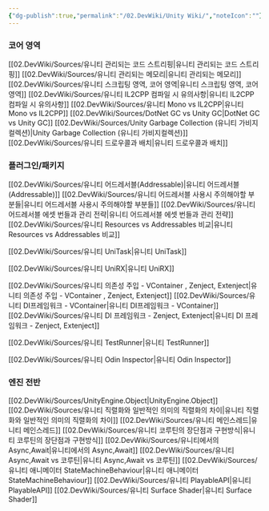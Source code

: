 ```yaml
---
{"dg-publish":true,"permalink":"/02.DevWiki/Unity Wiki/","noteIcon":""}
---
```


### 코어 영역
[[02.DevWiki/Sources/유니티 관리되는 코드 스트리핑\|유니티 관리되는 코드 스트리핑]]
[[02.DevWiki/Sources/유니티 관리되는 메모리\|유니티 관리되는 메모리]]
[[02.DevWiki/Sources/유니티 스크립팅 영역, 코어 영역\|유니티 스크립팅 영역, 코어 영역]]
[[02.DevWiki/Sources/유니티 IL2CPP 컴파일 시 유의사항\|유니티 IL2CPP 컴파일 시 유의사항]]
[[02.DevWiki/Sources/유니티 Mono vs IL2CPP\|유니티 Mono vs IL2CPP]]
[[02.DevWiki/Sources/DotNet GC vs Unity GC\|DotNet GC vs Unity GC]]
[[02.DevWiki/Sources/Unity Garbage Collection (유니티 가비지컬렉션)\|Unity Garbage Collection (유니티 가비지컬렉션)]]
[[02.DevWiki/Sources/유니티 드로우콜과 배치\|유니티 드로우콜과 배치]]
### 플러그인/패키지
[[02.DevWiki/Sources/유니티 어드레서블(Addressable)\|유니티 어드레서블(Addressable)]]
[[02.DevWiki/Sources/유니티 어드레서블 사용시 주의해야할 부분들\|유니티 어드레서블 사용시 주의해야할 부분들]]
[[02.DevWiki/Sources/유니티 어드레서블 에셋 번들과 관리 전략\|유니티 어드레서블 에셋 번들과 관리 전략]]
[[02.DevWiki/Sources/유니티 Resources vs Addressables 비교\|유니티 Resources vs Addressables 비교]]

[[02.DevWiki/Sources/유니티 UniTask\|유니티 UniTask]]

[[02.DevWiki/Sources/유니티 UniRX\|유니티 UniRX]]

[[02.DevWiki/Sources/유니티 의존성 주입 - VContainer , Zenject, Extenject\|유니티 의존성 주입 - VContainer , Zenject, Extenject]]
[[02.DevWiki/Sources/유니티 DI프레임워크 - VContainer\|유니티 DI프레임워크 - VContainer]]
[[02.DevWiki/Sources/유니티 DI 프레임워크 - Zenject, Extenject\|유니티 DI 프레임워크 - Zenject, Extenject]]

[[02.DevWiki/Sources/유니티 TestRunner\|유니티 TestRunner]]

[[02.DevWiki/Sources/유니티 Odin Inspector\|유니티 Odin Inspector]]
### 엔진 전반
[[02.DevWiki/Sources/UnityEngine.Object\|UnityEngine.Object]]
[[02.DevWiki/Sources/유니티 직렬화와 일반적인 의미의 직렬화의 차이\|유니티 직렬화와 일반적인 의미의 직렬화의 차이]]
[[02.DevWiki/Sources/유니티 메인스레드\|유니티 메인스레드]]
[[02.DevWiki/Sources/유니티 코루틴의 장단점과 구현방식\|유니티 코루틴의 장단점과 구현방식]]
[[02.DevWiki/Sources/유니티에서의 Async,Await\|유니티에서의 Async,Await]]
[[02.DevWiki/Sources/유니티 Async,Await vs 코루틴\|유니티 Async,Await vs 코루틴]]
[[02.DevWiki/Sources/유니티 애니메이터 StateMachineBehaviour\|유니티 애니메이터 StateMachineBehaviour]]
[[02.DevWiki/Sources/유니티 PlayableAPI\|유니티 PlayableAPI]]
[[02.DevWiki/Sources/유니티 Surface Shader\|유니티 Surface Shader]]